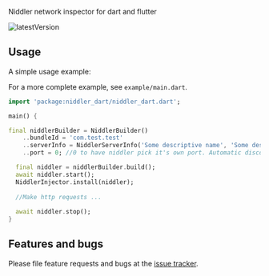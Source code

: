 Niddler network inspector for dart and flutter

![latestVersion](https://img.shields.io/github/release/Chimerapps/niddler_dart.svg)

## Usage

A simple usage example:

For a more complete example, see `example/main.dart`.

```dart
import 'package:niddler_dart/niddler_dart.dart';

main() {

final niddlerBuilder = NiddlerBuilder()
    ..bundleId = 'com.test.test'
    ..serverInfo = NiddlerServerInfo('Some descriptive name', 'Some description')
    ..port = 0; //0 to have niddler pick it's own port. Automatic discovery will make this visible

  final niddler = niddlerBuilder.build();
  await niddler.start();
  NiddlerInjector.install(niddler);
  
  //Make http requests ...
  
  await niddler.stop();
}
```

## Features and bugs

Please file feature requests and bugs at the [issue tracker][tracker].

[tracker]: https://github.com/Chimerapps/niddler_dart/issues

